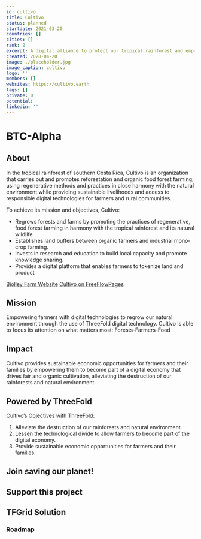 ```yaml
---
id: cultivo
title: Cultivo
status: planned
startdate: 2021-03-20
countries: []
cities: []
rank: 2
excerpt: A digital alliance to protect our tropical rainforest and empower its inhabitants.
created: 2020-04-20
image: ./placeholder.jpg
image_caption: cultivo
logo: ''
members: []
websites: https://cultivo.earth
tags: []
private: 0
potential:
linkedin: ''
---
```


# BTC-Alpha

## About

In the tropical rainforest of southern Costa Rica, Cultivo is an organization that carries out and promotes reforestation and organic food forest farming, using regenerative methods and practices in close harmony with the natural environment while providing sustainable livelihoods and access to responsible digital technologies for farmers and rural communities.

To achieve its mission and objectives, Cultivo:
- Regrows forests and farms by promoting the practices of regenerative, food forest farming in harmony with the tropical rainforest and its natural wildlife.
- Establishes land buffers between organic farmers and industrial mono-crop farming. 
- Invests in research and education to build local capacity and promote knowledge sharing.
- Provides a digital platform that enables farmers to tokenize land and product

[Biolley Farm Website](http://www.biolleyfarms.com/)
[Cultivo on FreeFlowPages](https://freeflowpages.com/s/cultivo/)


## Mission

Empowering farmers with digital technologies to regrow our natural environment through the use of ThreeFold digital technology. Cultivo is able to focus its attention on what matters most: Forests-Farmers-Food

## Impact

Cultivo provides sustainable economic opportunities for farmers and their families by empowering them to become part of a digital economy that drives fair and organic cultivation, alleviating the destruction of our rainforests and natural environment. 

## Powered by ThreeFold

Cultivo’s Objectives with ThreeFold:
1. Alleviate the destruction of our rainforests and natural environment.
2. Lessen the technological divide to allow farmers to become part of the digital economy.
3. Provide sustainable economic opportunities for farmers and their families.

## Join saving our planet!

## Support this project

## TFGrid Solution

### Roadmap



